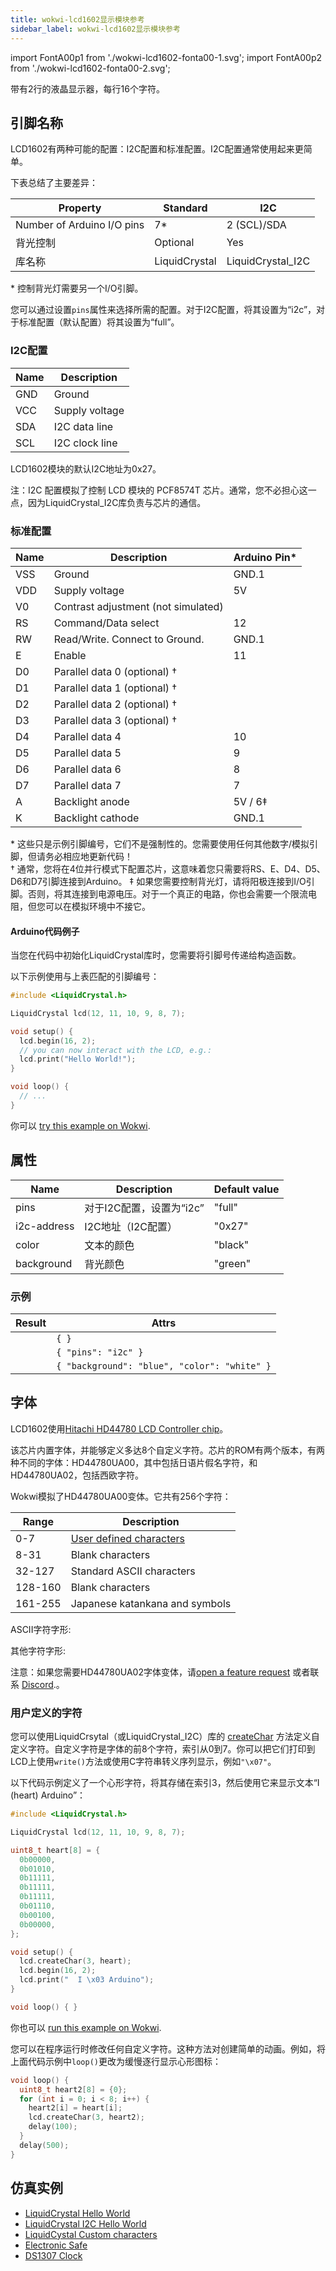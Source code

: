 ```yaml
---
title: wokwi-lcd1602显示模块参考
sidebar_label: wokwi-lcd1602显示模块参考
---
```


import FontA00p1 from './wokwi-lcd1602-fonta00-1.svg';
import FontA00p2 from './wokwi-lcd1602-fonta00-2.svg';

带有2行的液晶显示器，每行16个字符。

<wokwi-lcd1602 text=" wokwi-lcd1602" />

## 引脚名称

LCD1602有两种可能的配置：I2C配置和标准配置。I2C配置通常使用起来更简单。

下表总结了主要差异：

| Property                   | Standard      | I2C               |
| -------------------------- | ------------- | ----------------- |
| Number of Arduino I/O pins | 7\*           | 2 (SCL)/SDA       |
| 背光控制                   | Optional      | Yes               |
| 库名称                     | LiquidCrystal | LiquidCrystal_I2C |

\* 控制背光灯需要另一个I/O引脚。

您可以通过设置`pins`属性来选择所需的配置。对于I2C配置，将其设置为“i2c”，对于标准配置（默认配置）将其设置为“full”。

### I2C配置

| Name | Description    |
| ---- | -------------- |
| GND  | Ground         |
| VCC  | Supply voltage |
| SDA  | I2C data line  |
| SCL  | I2C clock line |

LCD1602模块的默认I2C地址为0x27。

注：I2C 配置模拟了控制 LCD 模块的 PCF8574T 芯片。通常，您不必担心这一点，因为LiquidCrystal_I2C库负责与芯片的通信。

### 标准配置

| Name | Description                         | Arduino Pin\* |
| ---- | ----------------------------------- | ------------- |
| VSS  | Ground                              | GND.1         |
| VDD  | Supply voltage                      | 5V            |
| V0   | Contrast adjustment (not simulated) |               |
| RS   | Command/Data select                 | 12            |
| RW   | Read/Write. Connect to Ground.      | GND.1         |
| E    | Enable                              | 11            |
| D0   | Parallel data 0 (optional) †        |               |
| D1   | Parallel data 1 (optional) †        |               |
| D2   | Parallel data 2 (optional) †        |               |
| D3   | Parallel data 3 (optional) †        |               |
| D4   | Parallel data 4                     | 10            |
| D5   | Parallel data 5                     | 9             |
| D6   | Parallel data 6                     | 8             |
| D7   | Parallel data 7                     | 7             |
| A    | Backlight anode                     | 5V / 6‡       |
| K    | Backlight cathode                   | GND.1         |

\* 这些只是示例引脚编号，它们不是强制性的。您需要使用任何其他数字/模拟引脚，但请务必相应地更新代码！  
† 通常，您将在4位并行模式下配置芯片，这意味着您只需要将RS、E、D4、D5、D6和D7引脚连接到Arduino。 
‡ 如果您需要控制背光灯，请将阳极连接到I/O引脚。否则，将其连接到电源电压。对于一个真正的电路，你也会需要一个限流电阻，但您可以在模拟环境中不接它。

#### Arduino代码例子

当您在代码中初始化LiquidCrystal库时，您需要将引脚号传递给构造函数。

以下示例使用与上表匹配的引脚编号：

```cpp
#include <LiquidCrystal.h>

LiquidCrystal lcd(12, 11, 10, 9, 8, 7);

void setup() {
  lcd.begin(16, 2);
  // you can now interact with the LCD, e.g.:
  lcd.print("Hello World!");
}

void loop() {
  // ...
}
```

你可以 [try this example on Wokwi](https://wokwi.com/projects/294342288335700490).

## 属性

| Name        | Description              | Default value |
| ----------- | ------------------------ | ------------- |
| pins        | 对于I2C配置，设置为“i2c” | "full"        |
| i2c-address | I2C地址（I2C配置）       | "0x27"        |
| color       | 文本的颜色               | "black"       |
| background  | 背光颜色                 | "green"       |

### 示例

| Result                                                                | Attrs                                        |
| --------------------------------------------------------------------- | -------------------------------------------- |
| <wokwi-lcd1602 text="Hello World!" />                                 | `{ }`                                        |
| <wokwi-lcd1602 text="Hello World!" pins="i2c" />                      | `{ "pins": "i2c" }`                          |
| <wokwi-lcd1602 background="blue" color="white" text="Hello World!" /> | `{ "background": "blue", "color": "white" }` |

## 字体

LCD1602使用[Hitachi HD44780 LCD Controller chip](https://en.wikipedia.org/wiki/Hitachi_HD44780_LCD_controller)。

该芯片内置字体，并能够定义多达8个自定义字符。芯片的ROM有两个版本，有两种不同的字体：HD44780UA00，其中包括日语片假名字符，和HD44780UA02，包括西欧字符。

Wokwi模拟了HD44780UA00变体。它共有256个字符：

| Range   | Description                                         |
| ------- | --------------------------------------------------- |
| 0-7     | [User defined characters](#user-defined-characters) |
| 8-31    | Blank characters                                    |
| 32-127  | Standard ASCII characters                           |
| 128-160 | Blank characters                                    |
| 161-255 | Japanese katankana and symbols                      |

ASCII字符字形:

<FontA00p1 className="svg-font-table" />

其他字符字形:

<FontA00p2 className="svg-font-table"  />

注意：如果您需要HD44780UA02字体变体，请[open a feature request](https://github.com/wokwi/wokwi-features/issues/new) 或者联系 [Discord](https://wokwi.com/discord).。

### 用户定义的字符

您可以使用LiquidCrsytal（或LiquidCrystal_I2C）库的 [createChar](https://www.arduino.cc/en/Reference/LiquidCrystalCreateChar) 方法定义自定义字符。自定义字符是字体的前8个字符，索引从0到7。你可以把它们打印到LCD上使用`write()`方法或使用C字符串转义序列显示，例如`"\x07"`。

以下代码示例定义了一个心形字符，将其存储在索引3，然后使用它来显示文本“I (heart) Arduino”：

```cpp
#include <LiquidCrystal.h>

LiquidCrystal lcd(12, 11, 10, 9, 8, 7);

uint8_t heart[8] = {
  0b00000,
  0b01010,
  0b11111,
  0b11111,
  0b11111,
  0b01110,
  0b00100,
  0b00000,
};

void setup() {
  lcd.createChar(3, heart);
  lcd.begin(16, 2);
  lcd.print("  I \x03 Arduino");
}

void loop() { }
```

你也可以 [run this example on Wokwi](https://wokwi.com/projects/294395602645549578).

您可以在程序运行时修改任何自定义字符。这种方法对创建简单的动画。例如，将上面代码示例中`loop()`更改为缓慢逐行显示心形图标：

```cpp
void loop() {
  uint8_t heart2[8] = {0};
  for (int i = 0; i < 8; i++) {
    heart2[i] = heart[i];
    lcd.createChar(3, heart2);
    delay(100);
  }
  delay(500);
}
```

## 仿真实例

- [LiquidCrystal Hello World](https://wokwi.com/projects/294342288335700490)
- [LiquidCrystal I2C Hello World](https://wokwi.com/arduino/libraries/LiquidCrystal_I2C/HelloWorld)
- [LiquidCystal Custom characters](https://wokwi.com/projects/294395602645549578)
- [Electronic Safe](https://wokwi.com/arduino/libraries/demo/electronic-safe)
- [DS1307 Clock](https://wokwi.com/projects/298783436806554120)
